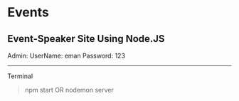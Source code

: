 # Events
Event-Speaker Site Using Node.JS
----------------------------------------
Admin: 
UserName: eman
Password: 123

-----------------------------------------
Terminal
>npm start
OR
>nodemon server
